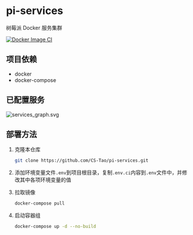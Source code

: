 # pi-services

树莓派 Docker 服务集群

[![Docker Image CI](https://github.com/CS-Tao/pi-services/workflows/Docker%20Compose%20CI/badge.svg)](https://github.com/CS-Tao/pi-services/actions)

## 项目依赖

- docker
- docker-compose

## 已配置服务

![services_graph.svg](https://home.cs-tao.cc/pi-services/services_graph.svg)

## 部署方法

1. 克隆本仓库

    ```bash
    git clone https://github.com/CS-Tao/pi-services.git
    ```

1. 添加环境变量文件`.env`到项目根目录，复制`.env.ci`内容到`.env`文件中，并修改其中各项环境变量的值

1. 拉取镜像

    ```bash
    docker-compose pull
    ```

1. 启动容器组

    ```bash
    docker-compose up -d --no-build
    ```

